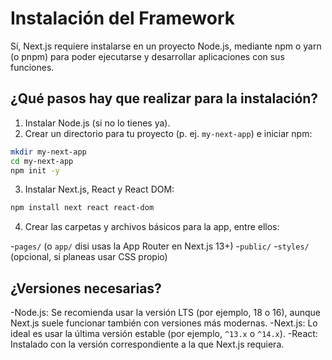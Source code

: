 # Instalación del Framework

Sí, Next.js requiere instalarse en un proyecto Node.js, mediante npm o yarn (o pnpm) para poder ejecutarse y desarrollar aplicaciones con sus funciones.

## ¿Qué pasos hay que realizar para la instalación?

1. Instalar Node.js (si no lo tienes ya).
2. Crear un directorio para tu proyecto (p. ej. `my-next-app`) e iniciar npm:

```bash
mkdir my-next-app
cd my-next-app
npm init -y
```
3. Instalar Next.js, React y React DOM:
   
```bash
npm install next react react-dom
```

4. Crear las carpetas y archivos básicos para la app, entre ellos:
   
-`pages/` (o `app/` disi usas la App Router en Next.js 13+)
-`public/`
-`styles/` (opcional, si planeas usar CSS propio)

## ¿Versiones necesarias?

-Node.js: Se recomienda usar la versión LTS (por ejemplo, 18 o 16), aunque Next.js suele funcionar también con versiones más modernas.
-Next.js: Lo ideal es usar la última versión estable (por ejemplo, `^13.x` o `^14.x`).
-React: Instalado con la versión correspondiente a la que Next.js requiera.

